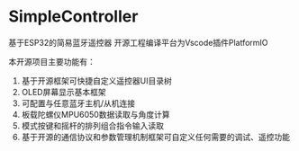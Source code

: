 # SimpleController
基于ESP32的简易蓝牙遥控器
开源工程编译平台为Vscode插件PlatformIO

本开源项目主要功能有：
1. 基于开源框架可快捷自定义遥控器UI目录树
2. OLED屏幕显示基本框架
3. 可配置与任意蓝牙主机/从机连接
4. 板载陀螺仪MPU6050数据读取与角度计算
5. 模式按键和摇杆的排列组合指令输入读取
6. 基于开源的通信协议和参数管理机制框架可自定义任何需要的调试、遥控功能
